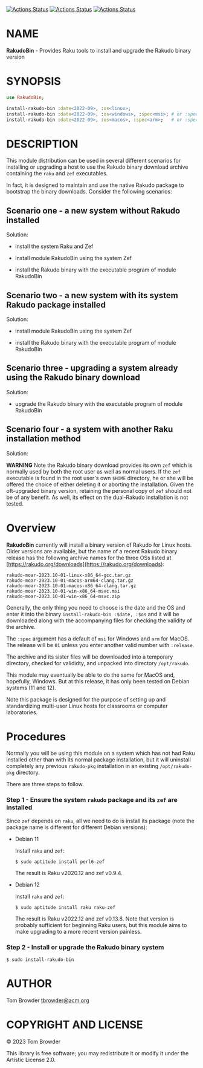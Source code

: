 [![Actions Status](https://github.com/tbrowder/RakudoBin/actions/workflows/linux.yml/badge.svg)](https://github.com/tbrowder/RakudoBin/actions) [![Actions Status](https://github.com/tbrowder/RakudoBin/actions/workflows/macos.yml/badge.svg)](https://github.com/tbrowder/RakudoBin/actions) [![Actions Status](https://github.com/tbrowder/RakudoBin/actions/workflows/windows.yml/badge.svg)](https://github.com/tbrowder/RakudoBin/actions)

NAME
====

**RakudoBin** - Provides Raku tools to install and upgrade the Rakudo binary version

SYNOPSIS
========

```raku
use RakudoBin;

install-rakudo-bin :date<2022-09>, :os<linux>;
install-rakudo-bin :date<2022-09>, :os<windows>, :spec<msi>; # or :spec<zip>
install-rakudo-bin :date<2022-09>, :os<macos>, :spec<arm>;   # or :spec<x86>
```

DESCRIPTION
===========

This module distribution can be used in several different scenarios for installing or upgrading a host to use the Rakudo binary download archive containing the `raku` and `zef` executables.

In fact, it is designed to maintain and use the native Rakudo package to bootstrap the binary downloads. Consider the following scenarios:

Scenario one - a new system without Rakudo installed
----------------------------------------------------

Solution: 

  * install the system Raku and Zef

  * install module RakudoBin using the system Zef

  * install the Rakudo binary with the executable program of module RakudoBin

Scenario two - a new system with its system Rakudo package installed
--------------------------------------------------------------------

Solution: 

  * install module RakudoBin using the system Zef

  * install the Rakudo binary with the executable program of module RakudoBin

Scenario three - upgrading a system already using the Rakudo binary download
----------------------------------------------------------------------------

Solution: 

  * upgrade the Rakudo binary with the executable program of module RakudoBin

Scenario four - a system with another Raku installation method
--------------------------------------------------------------

Solution: 

**WARNING** Note the Rakudo binary download provides its own `zef` which is normally used by both the root user as well as normal users. If the `zef` executable is found in the root user's own `$HOME` directory, he or she will be offered the choice of either deleting it or aborting the installation. Given the oft-upgraded binary version, retaining the personal copy of `zef` should not be of any benefit. As well, its effect on the dual-Rakudo installation is not tested.

Overview
========

**RakudoBin** currently will install a binary version of Rakudo for Linux hosts. Older versions are available, but the name of a recent Rakudo binary release has the following archive names for the three OSs listed at [https://rakudo.org/downloads](https://rakudo.org/downloads):

    rakudo-moar-2023.10-01-linux-x86_64-gcc.tar.gz
    rakudo-moar-2023.10-01-macos-arm64-clang.tar.gz
    rakudo-moar-2023.10-01-macos-x86_64-clang.tar.gz
    rakudo-moar-2023.10-01-win-x86_64-msvc.msi
    rakudo-moar-2023.10-01-win-x86_64-msvc.zip

Generally, the only thing you need to choose is the date and the OS and enter it into the binary `install-rakudo-bin :$date, :$os` and it will be downloaded along with the accompanying files for checking the validity of the archive.

The `:spec` argument has a default of `msi` for Windows and `arm` for MacOS. The release will be `01` unless you enter another valid number with `:release`.

The archive and its sister files will be downloaded into a temporary directory, checked for valididty, and unpacked into directory `/opt/rakudo`. 

This module may eventually be able to do the same for MacOS and, hopefully, Windows. But at this release, it has only been tested on Debian systems (11 and 12).

Note this package is designed for the purpose of setting up and standardizing multi-user Linux hosts for classrooms or computer laboratories.

Procedures
==========

Normally you will be using this module on a system which has not had Raku installed other than with its normal package installation, but it will uninstall completely any previous `rakudo-pkg` installation in an existing `/opt/rakudo-pkg` directory.

There are three steps to follow.

### Step 1 - Ensure the system `rakudo` package and its `zef` are installed

Since `zef` depends on `raku`, all we need to do is install its package (note the package name is different for different Debian versions):

  * Debian 11

    Install `raku` and `zef`:

        $ sudo aptitude install perl6-zef

    The result is Raku v2020.12 and zef v0.9.4.

  * Debian 12

    Install `raku` and `zef`:

        $ sudo aptitude install raku raku-zef

    The result is Raku v2022.12 and zef v0.13.8. Note that version is probably sufficient for beginning Raku users, but this module aims to make upgrading to a more recent version painless.

### Step 2 - Install or upgrade the Rakudo binary system

    $ sudo install-rakudo-bin

AUTHOR
======

Tom Browder <tbrowder@acm.org>

COPYRIGHT AND LICENSE
=====================

© 2023 Tom Browder

This library is free software; you may redistribute it or modify it under the Artistic License 2.0.


